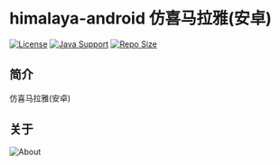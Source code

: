 # himalaya-android 仿喜马拉雅(安卓)

[![License](https://img.shields.io/github/license/ALI1416/himalaya-android?label=License)](https://opensource.org/licenses/BSD-3-Clause)
[![Java Support](https://img.shields.io/badge/Java-8+-green)](https://openjdk.org/)
[![Repo Size](https://img.shields.io/github/repo-size/ALI1416/himalaya-android?label=Repo%20Size&color=success)](https://github.com/ALI1416/himalaya-android/archive/refs/heads/master.zip)

## 简介

仿喜马拉雅(安卓)

## 关于

<object data="https://404z.cn/images/about.svg" style="max-width:100%;">
  <picture>
    <source media="(prefers-color-scheme: dark)" srcset="https://404z.cn/images/about.dark.svg">
    <img alt="About" src="https://404z.cn/images/about.light.svg">
  </picture>
</object>
